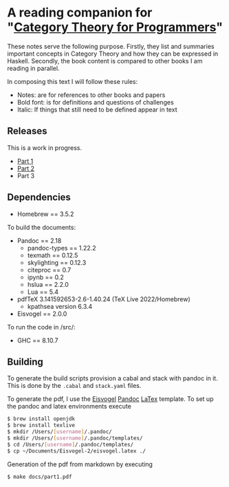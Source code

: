 # A reading companion for  <br/>"[Category Theory for Programmers](https://bartoszmilewski.com/2014/10/28/category-theory-for-programmers-the-preface/)"

These notes serve the following purpose. Firstly, they list and summaries
important concepts in Category Theory and how they can be expressed in Haskell.
Secondly, the book content is compared to other books I am reading in parallel.

In composing this text I will follow these rules:
- Notes: are for references to other books and papers
- Bold font: is for definitions and questions of challenges
- Italic: If things that still need to be defined appear in text


Releases
--------

This is a work in progress.

* [Part 1](https://github.com/Christovis/category-theory-for-programmers-companion/blob/main/docs/part1.pdf)
* [Part 2](https://github.com/Christovis/category-theory-for-programmers-companion/blob/main/docs/part2.md)
* Part 3

Dependencies
------------

- Homebrew == 3.5.2

To build the documents:
- Pandoc == 2.18
    - pandoc-types == 1.22.2
    - texmath == 0.12.5
    - skylighting == 0.12.3
    - citeproc == 0.7
    - ipynb == 0.2
    - hslua == 2.2.0
    - Lua == 5.4
- pdfTeX 3.141592653-2.6-1.40.24 (TeX Live 2022/Homebrew)
    - kpathsea version 6.3.4
- Eisvogel == 2.0.0

To run the code in /src/:
- GHC == 8.10.7


Building
--------

To generate the build scripts provision a cabal and stack with pandoc in it. This
is done by the `.cabal` and  `stack.yaml` files.

To generate the pdf, I use the [Eisvogel](https://github.com/Wandmalfarbe/pandoc-latex-template) [Pandoc](https://pandoc.org) [LaTex](https://www.latex-project.org) template. To set up the pandoc and latex environments execute

```bash
$ brew install openjdk
$ brew install texlive
$ mkdir /Users/[username]/.pandoc/
$ mkdir /Users/[username]/.pandoc/templates/
$ cd /Users/[username]/.pandoc/templates/
$ cp ~/Documents/Eisvogel-2/eisvogel.latex ./
```

Generation of the pdf from markdown by executing

```bash
$ make docs/part1.pdf
```
